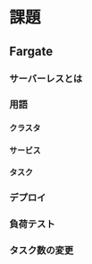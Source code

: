 # 課題

## Fargate

### サーバーレスとは

### 用語

#### クラスタ

#### サービス

#### タスク

### デプロイ

### 負荷テスト

### タスク数の変更
